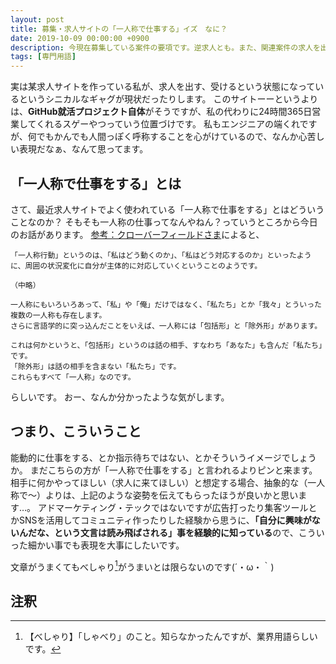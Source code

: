 ```yaml
---
layout: post
title: 募集・求人サイトの「一人称で仕事する」イズ　なに？
date: 2019-10-09 00:00:00 +0900
description: 今現在募集している案件の要項です。逆求人とも。また、関連案件の求人を出すこともあります。
tags: [専門用語]
---
```

実は某求人サイトを作っている私が、求人を出す、受けるという状態になっているというシニカルなギャグが現状だったりします。
このサイトーーというよりは、**GitHub就活プロジェクト自体**がそうですが、私の代わりに24時間365日営業してくれるスゲーやつっていう位置づけです。
私もエンジニアの端くれですが、何でもかんでも人間っぽく呼称することを心がけているので、なんか心苦しい表現だなぁ、なんて思ってます。

## 「一人称で仕事をする」とは

さて、最近求人サイトでよく使われている「一人称で仕事をする」とはどういうことなのか？
そもそも一人称の仕事ってなんやねん？っていうところから今日のお話があります。
[参考：クローバーフィールドさま](https://www.cloverfield.co.jp/2017/06/02/一人称で仕事ができる？)によると、

```
「一人称行動」というのは、「私はどう動くのか」、「私はどう対応するのか」といったように、周囲の状況変化に自分が主体的に対応していくということのようです。

（中略）

一人称にもいろいろあって、「私」や「俺」だけではなく、「私たち」とか「我々」とういった複数の一人称も存在します。
さらに言語学的に突っ込んだことをいえば、一人称には「包括形」と「除外形」があります。

これは何かというと、「包括形」というのは話の相手、すなわち「あなた」も含んだ「私たち」です。
「除外形」は話の相手を含まない「私たち」です。
これらもすべて「一人称」なのです。
```

らしいです。
おー、なんか分かったような気がします。

## つまり、こういうこと
能動的に仕事をする、とか指示待ちではない、とかそういうイメージでしょうか。
まだこちらの方が「一人称で仕事をする」と言われるよりピンと来ます。
相手に何かやってほしい（求人に来てほしい）と想定する場合、抽象的な（一人称で～）よりは、上記のような姿勢を伝えてもらったほうが良いかと思います…。
アドマーケティング・テックではないですが広告打ったり集客ツールとかSNSを活用してコミュニティ作ったりした経験から思うに、**「自分に興味がないんだな、という文言は読み飛ばされる」事を経験的に知っている**ので、こういった細かい事でも表現を大事にしたいです。

文章がうまくてもべしゃり[^1]がうまいとは限らないのです(´・ω・｀)

## 注釈
[^1]: 【べしゃり】「しゃべり」のこと。知らなかったんですが、業界用語らしいです。
